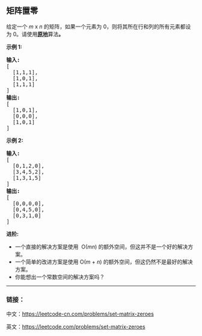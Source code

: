 ## 矩阵置零

<p>给定一个&nbsp;<em>m</em> x <em>n</em> 的矩阵，如果一个元素为 0，则将其所在行和列的所有元素都设为 0。请使用<strong><a href="http://baike.baidu.com/item/%E5%8E%9F%E5%9C%B0%E7%AE%97%E6%B3%95" target="_blank">原地</a></strong>算法<strong>。</strong></p>

<p><strong>示例&nbsp;1:</strong></p>

<pre><strong>输入:</strong> 
[
&nbsp; [1,1,1],
&nbsp; [1,0,1],
&nbsp; [1,1,1]
]
<strong>输出:</strong> 
[
&nbsp; [1,0,1],
&nbsp; [0,0,0],
&nbsp; [1,0,1]
]
</pre>

<p><strong>示例&nbsp;2:</strong></p>

<pre><strong>输入:</strong> 
[
&nbsp; [0,1,2,0],
&nbsp; [3,4,5,2],
&nbsp; [1,3,1,5]
]
<strong>输出:</strong> 
[
&nbsp; [0,0,0,0],
&nbsp; [0,4,5,0],
&nbsp; [0,3,1,0]
]</pre>

<p><strong>进阶:</strong></p>

<ul>
	<li>一个直接的解决方案是使用 &nbsp;O(<em>m</em><em>n</em>)&nbsp;的额外空间，但这并不是一个好的解决方案。</li>
	<li>一个简单的改进方案是使用 O(<em>m</em>&nbsp;+&nbsp;<em>n</em>) 的额外空间，但这仍然不是最好的解决方案。</li>
	<li>你能想出一个常数空间的解决方案吗？</li>
</ul>

-----

### 链接：

中文：https://leetcode-cn.com/problems/set-matrix-zeroes

英文：https://leetcode.com/problems/set-matrix-zeroes
